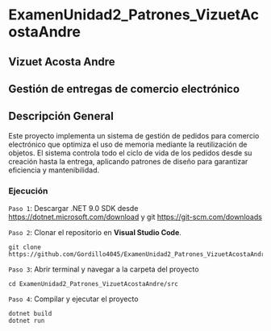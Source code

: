 # ExamenUnidad2_Patrones_VizuetAcostaAndre

## Vizuet Acosta Andre

## Gestión de entregas de comercio electrónico 

## Descripción General 

Este proyecto implementa un sistema de gestión de pedidos para comercio electrónico que optimiza el uso de memoria mediante la reutilización de objetos. El sistema controla todo el ciclo de vida de los pedidos desde su creación hasta la entrega, aplicando patrones de diseño para garantizar eficiencia y mantenibilidad.

### Ejecución 

`Paso 1`: Descargar .NET 9.0 SDK desde https://dotnet.microsoft.com/download y git https://git-scm.com/downloads

`Paso 2`: Clonar el repositorio en **Visual Studio Code**.
```
git clone https://github.com/Gordillo4045/ExamenUnidad2_Patrones_VizuetAcostaAndre
```
`Paso 3`: Abrir terminal y navegar a la carpeta del proyecto
```
cd ExamenUnidad2_Patrones_VizuetAcostaAndre/src
```
`Paso 4`: Compilar y ejecutar el proyecto
```
dotnet build
dotnet run
```
